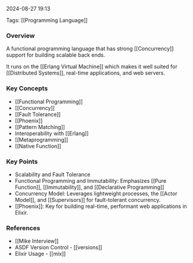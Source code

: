 
2024-08-27 19:13

Tags: [[Programming Language]]

### Overview
A functional programming language that has strong [[Concurrency]] support for building scalable back ends.

It runs on the [[Erlang Virtual Machine]] which makes it well suited for [[Distributed Systems]], real-time applications, and web servers.

### Key Concepts
- [[Functional Programming]]
- [[Concurrency]]
- [[Fault Tolerance]]
- [[Phoenix]]
- [[Pattern Matching]]
- Interoperability with [[Erlang]]
- [[Metaprogramming]]
- [[Native Function]]

### Key Points
- Scalability and Fault Tolerance
- Functional Programming and Immutability: Emphasizes [[Pure Function]], [[Immutability]], and [[Declarative Programming]]
- Concurrency Model: Leverages lightweight processes, the [[Actor Model]], and [[Supervisors]] for fault-tolerant concurrency.
- [[Phoenix]]: Key for building real-time, performant web applications in Elixir.

### References
- [[Mike Interview]]
- ASDF Version Control - [[versions]]
- Elixir Usage - [[mix]]

